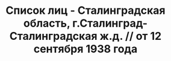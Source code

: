 ---
title: Список лиц - Сталинградская область, г.Сталинград-Сталинградская ж.д. // от
  12 сентября 1938 года
description: РГАСПИ, ф.17, оп.171, дело 418, лист 152
images:
- /disk/pictures/v10/17-171-418-152.jpg
- /disk/pictures/v10/17-171-418-153.jpg
- /disk/pictures/v10/17-171-418-154.jpg
- /disk/pictures/v10/17-171-418-155.jpg
- /disk/pictures/v10/17-171-418-156.jpg
- /disk/pictures/v10/17-171-418-157.jpg
---